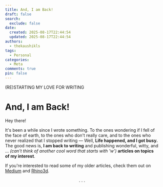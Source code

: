 ```yaml
---
title: And, I am Back!
draft: false
search:
  exclude: false
date:
  created: 2025-08-17T22:44:54
  updated: 2025-08-17T22:44:54
authors:
  - thekaushikls
tags:
  - Personal
categories:
  - Meta
comments: true
pin: false
---
```

(RE)STARTING MY LOVE FOR WRITING
<!-- more -->
# And, I am Back!

Hey there!

It's been a while since I wrote something. To the ones wondering if I fell of the face of earth, to the ones who don't really care, and to the ones who never realized that I stopped writing &mdash; Well, **Life happened, and I got busy.** The good news is, **I am back to writing** and publishing wonderful, witty, and ... *(can't think of another cool word that starts with 'w')* **articles on topics of my interest**. 

If you're interested to read some of my older articles, check them out on [Medium](https://thekaushikls.medium.com/) and [Rhino3d](https://blog.rhino3d.com/2020/09/how-does-parametric-design-work.html).

<center>. . .</center>
